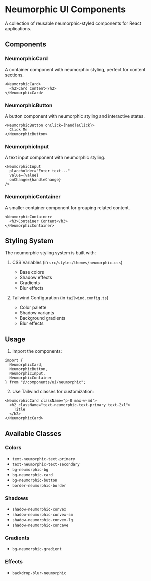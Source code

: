 # Neumorphic UI Components

A collection of reusable neumorphic-styled components for React applications.

## Components

### NeumorphicCard
A container component with neumorphic styling, perfect for content sections.

```tsx
<NeumorphicCard>
  <h2>Card Content</h2>
</NeumorphicCard>
```

### NeumorphicButton
A button component with neumorphic styling and interactive states.

```tsx
<NeumorphicButton onClick={handleClick}>
  Click Me
</NeumorphicButton>
```

### NeumorphicInput
A text input component with neumorphic styling.

```tsx
<NeumorphicInput 
  placeholder="Enter text..."
  value={value}
  onChange={handleChange}
/>
```

### NeumorphicContainer
A smaller container component for grouping related content.

```tsx
<NeumorphicContainer>
  <h3>Container Content</h3>
</NeumorphicContainer>
```

## Styling System

The neumorphic styling system is built with:

1. CSS Variables (in `src/styles/themes/neumorphic.css`)
   - Base colors
   - Shadow effects
   - Gradients
   - Blur effects

2. Tailwind Configuration (in `tailwind.config.ts`)
   - Color palette
   - Shadow variants
   - Background gradients
   - Blur effects

## Usage

1. Import the components:
```tsx
import {
  NeumorphicCard,
  NeumorphicButton,
  NeumorphicInput,
  NeumorphicContainer
} from "@/components/ui/neumorphic";
```

2. Use Tailwind classes for customization:
```tsx
<NeumorphicCard className="p-8 max-w-md">
  <h2 className="text-neumorphic-text-primary text-2xl">
    Title
  </h2>
</NeumorphicCard>
```

## Available Classes

### Colors
- `text-neumorphic-text-primary`
- `text-neumorphic-text-secondary`
- `bg-neumorphic-bg`
- `bg-neumorphic-card`
- `bg-neumorphic-button`
- `border-neumorphic-border`

### Shadows
- `shadow-neumorphic-convex`
- `shadow-neumorphic-convex-sm`
- `shadow-neumorphic-convex-lg`
- `shadow-neumorphic-concave`

### Gradients
- `bg-neumorphic-gradient`

### Effects
- `backdrop-blur-neumorphic` 